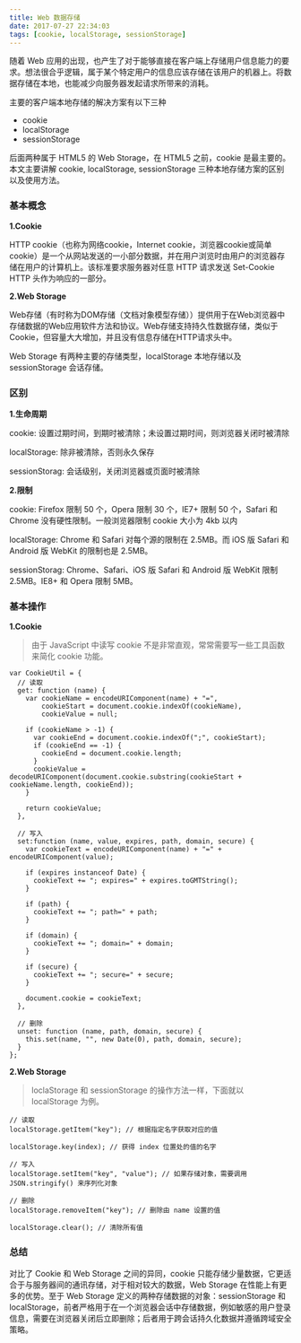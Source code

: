 ```yaml
---
title: Web 数据存储
date: 2017-07-27 22:34:03
tags: [cookie, localStorage, sessionStorage]
---
```


随着 Web 应用的出现，也产生了对于能够直接在客户端上存储用户信息能力的要求。想法很合乎逻辑，属于某个特定用户的信息应该存储在该用户的机器上。将数据存储在本地，也能减少向服务器发起请求所带来的消耗。

主要的客户端本地存储的解决方案有以下三种

- cookie
- localStorage
- sessionStorage

后面两种属于 HTML5 的 Web Storage，在 HTML5 之前，cookie 是最主要的。本文主要讲解 cookie, localStorage, sessionStorage 三种本地存储方案的区别以及使用方法。

<!-- more -->

### 基本概念 ###

**1.Cookie**

HTTP cookie（也称为网络cookie，Internet cookie，浏览器cookie或简单cookie）是一个从网站发送的一小部分数据，并在用户浏览时由用户的浏览器存储在用户的计算机上。该标准要求服务器对任意 HTTP 请求发送 Set-Cookie HTTP 头作为响应的一部分。

**2.Web Storage**

Web存储（有时称为DOM存储（文档对象模型存储））提供用于在Web浏览器中存储数据的Web应用软件方法和协议。Web存储支持持久性数据存储，类似于Cookie，但容量大大增加，并且没有信息存储在HTTP请求头中。

Web Storage 有两种主要的存储类型，localStorage 本地存储以及 sessionStorage 会话存储。

### 区别 ###

**1.生命周期**

  cookie: 设置过期时间，到期时被清除；未设置过期时间，则浏览器关闭时被清除

  localStorage: 除非被清除，否则永久保存

  sessionStorag: 会话级别，关闭浏览器或页面时被清除

**2.限制**

  cookie: Firefox 限制 50 个，Opera 限制 30 个，IE7+ 限制 50 个，Safari 和 Chrome 没有硬性限制。一般浏览器限制 cookie 大小为 4kb 以内

  localStorage: Chrome 和 Safari 对每个源的限制在 2.5MB。而 iOS 版 Safari 和 Android 版 WebKit 的限制也是 2.5MB。
  
  sessionStorag: Chrome、Safari、iOS 版 Safari 和 Android 版 WebKit 限制 2.5MB。IE8+ 和 Opera 限制 5MB。

### 基本操作 ###

**1.Cookie**

> 由于 JavaScript 中读写 cookie 不是非常直观，常常需要写一些工具函数来简化 cookie 功能。

```
var CookieUtil = {
  // 读取
  get: function (name) {
    var cookieName = encodeURIComponent(name) + "=",
        cookieStart = document.cookie.indexOf(cookieName),
        cookieValue = null;

    if (cookieName > -1) {
      var cookieEnd = document.cookie.indexOf(";", cookieStart);
      if (cookieEnd == -1) {
        cookieEnd = document.cookie.length;
      }
      cookieValue = decodeURIComponent(document.cookie.substring(cookieStart + cookieName.length, cookieEnd));
    }

    return cookieValue;
  },

  // 写入
  set:function (name, value, expires, path, domain, secure) {
    var cookieText = encodeURIComponent(name) + "=" + encodeURIComponent(value);

    if (expires instanceof Date) {
      cookieText += "; expires=" + expires.toGMTString();
    }

    if (path) {
      cookieText += "; path=" + path;
    }

    if (domain) {
      cookieText += "; domain=" + domain;
    }

    if (secure) {
      cookieText += "; secure=" + secure;
    }

    document.cookie = cookieText;
  },

  // 删除
  unset: function (name, path, domain, secure) {
    this.set(name, "", new Date(0), path, domain, secure);
  }
};
```

**2.Web Storage**

> loclaStorage 和 sessionStorage 的操作方法一样，下面就以 localStorage 为例。

```
// 读取
localStorage.getItem("key"); // 根据指定名字获取对应的值

localStorage.key(index); // 获得 index 位置处的值的名字

// 写入
localStorage.setItem("key", "value"); // 如果存储对象，需要调用 JSON.stringify() 来序列化对象

// 删除
localStorage.removeItem("key"); // 删除由 name 设置的值

localStorage.clear(); // 清除所有值
```

### 总结 ###

对比了 Cookie 和 Web Storage 之间的异同，cookie 只能存储少量数据，它更适合于与服务器间的通讯存储，对于相对较大的数据，Web Storage 在性能上有更多的优势。至于 Web Storage 定义的两种存储数据的对象：sessionStorage 和 localStorage，前者严格用于在一个浏览器会话中存储数据，例如敏感的用户登录信息，需要在浏览器关闭后立即删除；后者用于跨会话持久化数据并遵循跨域安全策略。